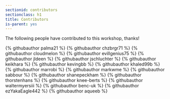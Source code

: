 ```yaml
---
sectionid: contributors
sectionclass: h1
title: Contributors
is-parent: yes
---
```


The following people have contributed to this workshop, thanks!

<div class="github-contributors">
{% githubauthor palma21 %}
{% githubauthor chzbrgr71 %}
{% githubauthor cloudmelon %}
{% githubauthor evillgenius75 %}
{% githubauthor jldeen %}
{% githubauthor jschluchter %}
{% githubauthor keikhara %}
{% githubauthor kevingbb %}
{% githubauthor khaled99b %}
{% githubauthor marrobi %}
{% githubauthor markwme %}
{% githubauthor sabbour %}
{% githubauthor shanepeckham %}
{% githubauthor thorstenhans %}
{% githubauthor knee-berts %}
{% githubauthor waltermyersiii %}
{% githubauthor benc-uk %}
{% githubauthor ezYakaEagle442 %}
{% githubauthor aqueeb %}
</div>
